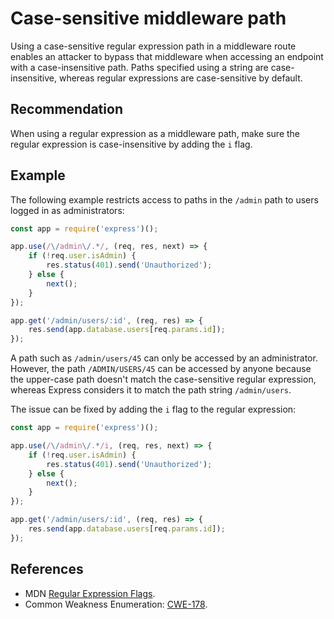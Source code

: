# Case-sensitive middleware path
Using a case-sensitive regular expression path in a middleware route enables an attacker to bypass that middleware when accessing an endpoint with a case-insensitive path. Paths specified using a string are case-insensitive, whereas regular expressions are case-sensitive by default.


## Recommendation
When using a regular expression as a middleware path, make sure the regular expression is case-insensitive by adding the `i` flag.


## Example
The following example restricts access to paths in the `/admin` path to users logged in as administrators:


```javascript
const app = require('express')();

app.use(/\/admin\/.*/, (req, res, next) => {
    if (!req.user.isAdmin) {
        res.status(401).send('Unauthorized');
    } else {
        next();
    }
});

app.get('/admin/users/:id', (req, res) => {
    res.send(app.database.users[req.params.id]);
});

```
A path such as `/admin/users/45` can only be accessed by an administrator. However, the path `/ADMIN/USERS/45` can be accessed by anyone because the upper-case path doesn't match the case-sensitive regular expression, whereas Express considers it to match the path string `/admin/users`.

The issue can be fixed by adding the `i` flag to the regular expression:


```javascript
const app = require('express')();

app.use(/\/admin\/.*/i, (req, res, next) => {
    if (!req.user.isAdmin) {
        res.status(401).send('Unauthorized');
    } else {
        next();
    }
});

app.get('/admin/users/:id', (req, res) => {
    res.send(app.database.users[req.params.id]);
});

```

## References
* MDN [Regular Expression Flags](https://developer.mozilla.org/en-US/docs/Web/JavaScript/Guide/Regular_Expressions#advanced_searching_with_flags).
* Common Weakness Enumeration: [CWE-178](https://cwe.mitre.org/data/definitions/178.html).

